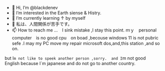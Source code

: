 - 👋 Hi, I’m @blackdenev
- 👀 I’m interested in the Earth siense & Histry.
- 🌱 I’m currently learning ↑ by myself
- 💞️ 私は、人間関係が苦手です。
- 📫 How to reach me ...　I sink mistake ,I stay this point. 
ｍｙ　personal　computer　is no good cpu　on  boad ,becouse windows 11 is not pubric sefe .I may my PC move my repair microsoft dos,and,this station ,and so on.

 but I`m not like to speek another person ,sorry.  and I`m not good English because I`m japanese and do not go to another country.
 
 
<!---
blackdenev/blackdenev is a ✨ special ✨ repository because its `README.md` (this file) appears on your GitHub profile.
You can click the Preview link to take a look at your changes.
--->
